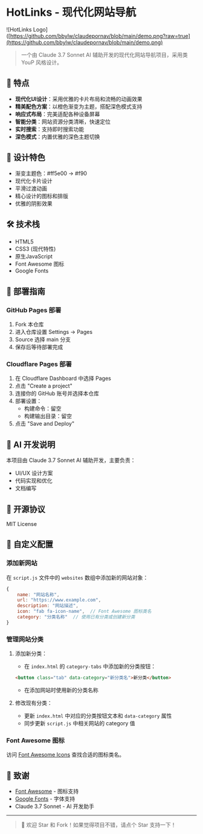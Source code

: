 # HotLinks - 现代化网站导航

![HotLinks Logo]([https://github.com/bbylw/claudepornav/blob/main/demo.png?raw=true](https://github.com/bbylw/claudepornav/blob/main/demo.png)

> 一个由 Claude 3.7 Sonnet AI 辅助开发的现代化网站导航项目，采用类 YouP 风格设计。

## 🌟 特点

- **现代化UI设计**：采用优雅的卡片布局和流畅的动画效果
- **精美配色方案**：以橙色渐变为主题，搭配深色模式支持
- **响应式布局**：完美适配各种设备屏幕
- **智能分类**：网站资源分类清晰，快速定位
- **实时搜索**：支持即时搜索功能
- **深色模式**：内置优雅的深色主题切换

## 🎨 设计特色

- 渐变主题色：#ff5e00 → #f90
- 现代化卡片设计
- 平滑过渡动画
- 精心设计的图标和排版
- 优雅的阴影效果

## 🛠️ 技术栈

- HTML5
- CSS3 (现代特性)
- 原生JavaScript
- Font Awesome 图标
- Google Fonts

## 🚀 部署指南

### GitHub Pages 部署

1. Fork 本仓库
2. 进入仓库设置 Settings → Pages
3. Source 选择 main 分支
4. 保存后等待部署完成

### Cloudflare Pages 部署

1. 在 Cloudflare Dashboard 中选择 Pages
2. 点击 "Create a project"
3. 连接你的 GitHub 账号并选择本仓库
4. 部署设置：
   - 构建命令：留空
   - 构建输出目录：留空
5. 点击 "Save and Deploy"

## 🤖 AI 开发说明

本项目由 Claude 3.7 Sonnet AI 辅助开发，主要负责：

- UI/UX 设计方案
- 代码实现和优化
- 文档编写

## 📝 开源协议

MIT License

## 📝 自定义配置

### 添加新网站

在 `script.js` 文件中的 `websites` 数组中添加新的网站对象：

```javascript
{
    name: "网站名称",
    url: "https://www.example.com",
    description: "网站描述",
    icon: "fab fa-icon-name",  // Font Awesome 图标类名
    category: "分类名称"  // 使用已有分类或创建新分类
}
```

### 管理网站分类

1. 添加新分类：
   - 在 `index.html` 的 `category-tabs` 中添加新的分类按钮：
   ```html
   <button class="tab" data-category="新分类名">新分类</button>
   ```
   - 在添加网站时使用新的分类名称

2. 修改现有分类：
   - 更新 `index.html` 中对应的分类按钮文本和 `data-category` 属性
   - 同步更新 `script.js` 中相关网站的 category 值

### Font Awesome 图标

访问 [Font Awesome Icons](https://fontawesome.com/icons) 查找合适的图标类名。

## 🙏 致谢

- [Font Awesome](https://fontawesome.com) - 图标支持
- [Google Fonts](https://fonts.google.com) - 字体支持
- Claude 3.7 Sonnet - AI 开发助手

---

> 🎉 欢迎 Star 和 Fork！如果觉得项目不错，请点个 Star 支持一下！
